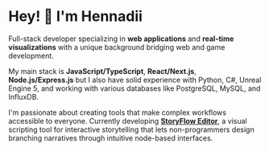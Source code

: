 # Hey! 👋 I'm Hennadii

Full-stack developer specializing in **web applications** and **real-time visualizations** with a unique background bridging web and game development.

My main stack is **JavaScript/TypeScript**, **React/Next.js**, **Node.js/Express.js** but I also have solid experience with Python, C#, Unreal Engine 5, and working with various databases like PostgreSQL, MySQL, and InfluxDB.

I'm passionate about creating tools that make complex workflows accessible to everyone. Currently developing [**StoryFlow Editor**](https://storyflow-editor.com), a visual scripting tool for interactive storytelling that lets non-programmers design branching narratives through intuitive node-based interfaces.

